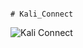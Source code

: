                                                                                       # Kali_Connect


![Kali Connect](https://github.com/rajat4722/Kali-Connect/assets/33422414/966a3b9c-84c4-4467-8723-119cd56852ab)
